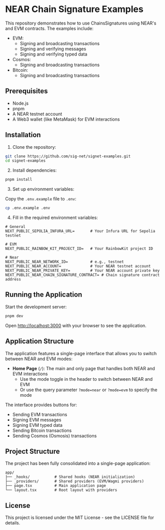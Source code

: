 # NEAR Chain Signature Examples

This repository demonstrates how to use ChainsSignatures using NEAR's and EVM contracts. The examples include:

- EVM:
  - Signing and broadcasting transactions
  - Signing and verifying messages
  - Signing and verifying typed data
- Cosmos:
  - Signing and broadcasting transactions
- Bitcoin:
  - Signing and broadcasting transactions

## Prerequisites

- Node.js
- pnpm
- A NEAR testnet account
- A Web3 wallet (like MetaMask) for EVM interactions

## Installation

1. Clone the repository:

```bash
git clone https://github.com/sig-net/signet-examples.git
cd signet-examples
```

2. Install dependencies:

```bash
pnpm install
```

3. Set up environment variables:

Copy the `.env.example` file to `.env`:

```bash
cp .env.example .env
```

4. Fill in the required environment variables:

```
# General
NEXT_PUBLIC_SEPOLIA_INFURA_URL=       # Your Infura URL for Sepolia testnet

# EVM
NEXT_PUBLIC_RAINBOW_KIT_PROJECT_ID=   # Your RainbowKit project ID

# Near
NEXT_PUBLIC_NEAR_NETWORK_ID=          # e.g., testnet
NEXT_PUBLIC_NEAR_ACCOUNT=             # Your NEAR testnet account
NEXT_PUBLIC_NEAR_PRIVATE_KEY=         # Your NEAR account private key
NEXT_PUBLIC_NEAR_CHAIN_SIGNATURE_CONTRACT= # Chain signature contract address
```

## Running the Application

Start the development server:

```bash
pnpm dev
```

Open [http://localhost:3000](http://localhost:3000) with your browser to see the application.

## Application Structure

The application features a single-page interface that allows you to switch between NEAR and EVM modes:

- **Home Page** (`/`): The main and only page that handles both NEAR and EVM interactions
  - Use the mode toggle in the header to switch between NEAR and EVM
  - Or use the query parameter `?mode=near` or `?mode=evm` to specify the mode

The interface provides buttons for:

- Sending EVM transactions
- Signing EVM messages
- Signing EVM typed data
- Sending Bitcoin transactions
- Sending Cosmos (Osmosis) transactions

## Project Structure

The project has been fully consolidated into a single-page application:

```
app/
├── _hooks/           # Shared hooks (NEAR initialization)
├── _providers/       # Shared providers (EVM/Wagmi providers)
├── page.tsx          # Main application page
└── layout.tsx        # Root layout with providers
```

## License

This project is licensed under the MIT License - see the LICENSE file for details.
